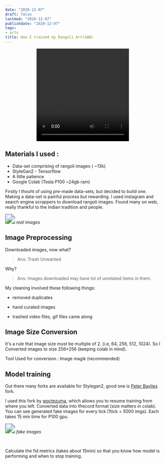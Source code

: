 ```yaml
---
date: "2020-12-07"
draft: false
lastmod: "2020-12-07"
publishdate: "2020-12-07"
tags:
- arts
title: How I trained my Rangoli Art(GAN)
---
```




<p align="center">
<video width="300" height="300" controls>
  <source src="vid.mp4" type="video/mp4">
</video>
</p>



## Materials  I used :

* Data-set comprising of rangoli images ( ~13k)
* StyleGan2 - Tensorflow
* A little patience 
* Google Colab (Tesla P100  ~24gb ram)



Firstly I thouht of using pre-made data-sets, but decided to build one. Making a data-set is painful process but rewarding. I used instagram and search engine scrappers to download rangoli images. Found many on web, really thankful to the Indian tradition and people. 

<img src="https://live.staticflickr.com/65535/50698038511_e8437cbe77_k_d.jpg" style="zoom:200%;" />																			<em>real images</em>





## Image Preprocessing

Downloaded images, now what? 

>  Ans: Trash Unwanted



 Why?

> Ans: Images downloaded may have lot of unrelated items in them.



My cleaning involved these following things:

* removed duplicates 

* hand curated images

* trashed video files, gif files came along

  

## Image Size Conversion

It's a rule that image size must be multiple of 2. (i.e, 64, 256, 512, 1024). So I Converted images to size 256*256 (keeping colab in mind). 

Tool Used for conversion : Image magik (recommended) 



## Model training

Out there many forks are available for Stylegan2, good one is [Peter Baylies](https://github.com/pbaylies/stylegan2) fork.

I used this fork by [woctezuma](https://github.com/woctezuma/steam-stylegan2), which allows you to resume training from where you left.  Converted data into tfrecord format (size matters in colab). You can see generated fake images for every tick (1tick = 5000 imgs). Each takes 15 min time for P100 gpu. 



<img src="https://live.staticflickr.com/65535/50698041696_36464f7d52_k_d.jpg" style="zoom:200%;" />																		<em>fake images</em>

​						                                                       



Calculate the fid metrics (takes about 15min) so that you know how model is performing and when to stop training. 